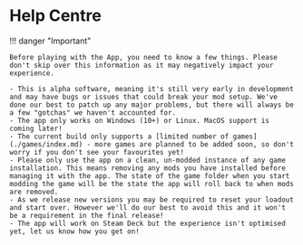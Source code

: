 # Help Centre

!!! danger "Important"

    Before playing with the App, you need to know a few things. Please don't skip over this information as it may negatively impact your experience.

    - This is alpha software, meaning it's still very early in development and may have bugs or issues that could break your mod setup. We've done our best to patch up any major problems, but there will always be a few "gotchas" we haven't accounted for. 
    - The app only works on Windows (10+) or Linux. MacOS support is coming later!
    - The current build only supports a [limited number of games](./games/index.md) - more games are planned to be added soon, so don't worry if you don't see your favourites yet!
    - Please only use the app on a clean, un-modded instance of any game installation. This means removing any mods you have installed before managing it with the app. The state of the game folder when you start modding the game will be the state the app will roll back to when mods are removed. 
    - As we release new versions you may be required to reset your loadout and start over. However we'll do our best to avoid this and it won't be a requirement in the final release!
    - The app will work on Steam Deck but the experience isn't optimised yet, let us know how you get on!

